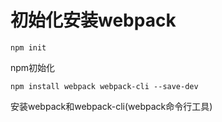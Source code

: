 # 初始化安装webpack
```
npm init
``` 
npm初始化
```
npm install webpack webpack-cli --save-dev
``` 
安装webpack和webpack-cli(webpack命令行工具) 

